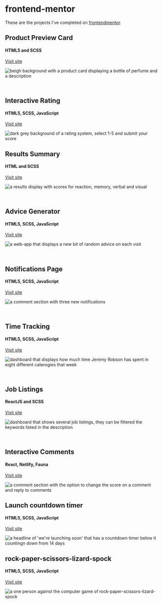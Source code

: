 # frontend-mentor

These are the projects I've completed on [frontendmentor](https://www.frontendmentor.io/).


## Product Preview Card
#### HTML5 and SCSS

[Visit site](https://achulslander-product-preview-card.netlify.app/)

![beigh background with a product card displaying a bottle of perfume and a description](./assets/product-preview-ss.png)

<br>

## Interactive Rating
#### HTML5, SCSS, JavaScript

[Visit site](https://achulslander-interactive-rating.netlify.app/)

![dark grey background of a rating system, select 1-5 and submit your score](./assets/ratings-ss.png)


## Results Summary
#### HTML and SCSS

[Visit site](https://achulslander-results-summary.netlify.app/)

![a results display with scores for reaction, memory, verbal and visual](./assets/weirdone-ss.png)

<br>

## Advice Generator
#### HTML5, SCSS, JavaScript

[Visit site](https://achulslander-advice-generator.netlify.app/)

![a web-app that displays a new bit of random advice on each visit](./assets/advice-gen-ss.png)

<br>

## Notifications Page
#### HTML5, SCSS, JavaScript

[Visit site](https://achulslander-notifications-page.netlify.app/)

![a comment section with three new notifications](./assets/notifications-ss.png)

<br>

## Time Tracking
#### HTML5, SCSS, JavaScript

[Visit site](https://achulslander-time-tracking.netlify.app/)

![dashboard that displays how much time Jeremy Robson has spent in eight different caterogies that week](./assets/time-tracking-ss.png)

<br>

## Job Listings
#### ReactJS and SCSS

[Visit site](https://achulslander-job-listings.netlify.app/)

![dashboard that shows several job listings, they can be filtered the keywords listed in the description](./assets/job-listings-ss.png)

<br>

## Interactive Comments
#### React, Netlify, Fauna

[Visit site](https://achulslander-interactive-comments.netlify.app/)

![a comment section with the option to change the score on a comment and reply to comments](./assets/comments-ss.png)

## Launch countdown timer
#### HTML5, SCSS, JavaScript

[Visit site](https://achulslander-countdown-timer.netlify.app/)

![a headline of 'we're launching soon' that has a countdown timer below it countingn down from 14 days](./assets/countdown-ss.png)

## rock-paper-scissors-lizard-spock
#### HTML5, SCSS, JavaScript

[Visit site](https://github.com/alleycaaat/frontend-mentor/tree/main/r-p-s-l-s)

![a one person against the computer game of rock-paper-scissors-lizard-spock](./assets/r-p-s-l-s-ss.png)
